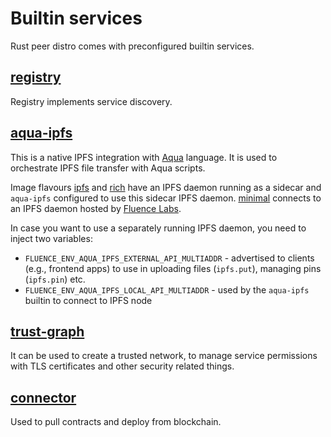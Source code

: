 # Builtin services

Rust peer distro comes with preconfigured builtin services.

## [registry](https://github.com/fluencelabs/registry)

Registry implements service discovery.

## [aqua-ipfs](https://github.com/fluencelabs/aqua-ipfs)

This is a native IPFS integration with
[Aqua](https://fluence.dev/docs/aqua-book/introduction) language. It is used to
orchestrate IPFS file transfer with Aqua scripts.

Image flavours [ipfs](flavours.md#ipfs) and [rich](flavours.md#rich) have an
IPFS daemon running as a sidecar and `aqua-ipfs` configured to use this sidecar
IPFS daemon. [minimal](flavours.md#minimal) connects to an IPFS daemon hosted by
[Fluence Labs](https://fluence.network).

In case you want to use a separately running IPFS daemon, you need to inject two
variables:

- `FLUENCE_ENV_AQUA_IPFS_EXTERNAL_API_MULTIADDR` - advertised to clients (e.g.,
  frontend apps) to use in uploading files (`ipfs.put`), managing pins
  (`ipfs.pin`) etc.
- `FLUENCE_ENV_AQUA_IPFS_LOCAL_API_MULTIADDR` - used by the `aqua-ipfs` builtin
  to connect to IPFS node

## [trust-graph](https://github.com/fluencelabs/trust-graph)

It can be used to create a trusted network, to manage service permissions with
TLS certificates and other security related things.

## [connector](https://github.com/fluencelabs/decider)

Used to pull contracts and deploy from blockchain.
